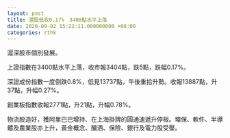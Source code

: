 ```yaml
---
layout: post
title: 滬股低收0.17%　3400點水平上落
date: 2020-09-02 15:22:11.000000000 +08:00
categories: rthk
---
```


滬深股市個別發展。

上證指數在3400點水平上落，收市報3404點，跌5點，跌幅0.17%。

深證成份指數一度倒跌0.8%，低見13737點，午後重拾升勢。收報13887點，升37點，升幅0.27%。

創業板指數收報2771點，升21點，升幅0.78%。

物流股造好，獲阿里巴巴增持、在上海掛牌的圓通速遞升停板。環保、軟件、半導體及農業股亦上升，黃金概念、釀酒、保險、銀行及電力股受壓。
